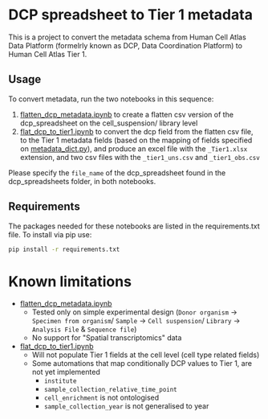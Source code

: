 # DCP spreadsheet to Tier 1 metadata

This is a project to convert the metadata schema from Human Cell Atlas Data Platform (formelrly known as DCP, Data Coordination Platform) to Human Cell Atlas Tier 1.

## Usage

To convert metadata, run the two notebooks in this sequence:
1. [flatten_dcp_metadata.ipynb](flatten_dcp_metadata.ipynb) to create a flatten csv version of the dcp_spreadsheet on the cell_suspension/ library level
2. [flat_dcp_to_tier1.ipynb](flat_dcp_to_tier1.ipynb) to convert the dcp field from the flatten csv file, to the Tier 1 metadata fields (based on the mapping of fields specified on [metadata_dict.py](metadata_dict.py)), and produce an excel file with the `_Tier1.xlsx` extension, and two csv files with the `_tier1_uns.csv` and `_tier1_obs.csv`

Please specify the `file_name` of the dcp_spreadsheet found in the dcp_spreadsheets folder, in both notebooks.

## Requirements
The packages needed for these notebooks are listed in the requirements.txt file. To install via pip use:
```bash
pip install -r requirements.txt
```

# Known limitations
- [flatten_dcp_metadata.ipynb](flatten_dcp_metadata.ipynb)
    - Tested only on simple experimental design (`Donor organism` -> `Specimen from organism`/ `Sample` -> `Cell suspension`/ `Library` -> `Analysis File` & `Sequence file`)
    - No support for "Spatial transcriptomics" data
- [flat_dcp_to_tier1.ipynb](flat_dcp_to_tier1.ipynb)
    - Will not populate Tier 1 fields at the cell level (cell type related fields)
    - Some automations that map conditionally DCP values to Tier 1, are not yet implemented
        - `institute`
        - `sample_collection_relative_time_point`
        - `cell_enrichment` is not ontologised
        - `sample_collection_year` is not generalised to year